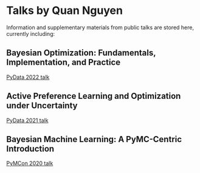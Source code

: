# Talks by Quan Nguyen

Information and supplementary materials from public talks are stored here, currently including:

## Bayesian Optimization: Fundamentals, Implementation, and Practice

[PyData 2022 talk](https://github.com/KrisNguyen135/Talks/tree/main/2022_12_bayesopt)

## Active Preference Learning and Optimization under Uncertainty

[PyData 2021 talk](https://github.com/KrisNguyen135/Talks/tree/main/2021_10_preference_opt)

## Bayesian Machine Learning: A PyMC-Centric Introduction

[PyMCon 2020 talk](https://github.com/KrisNguyen135/Talks/tree/main/2020_10_bayesian_ml)
